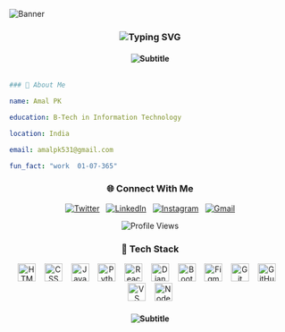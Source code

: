 ![Banner](https://github.com/amalpk531/amalpk531/blob/main/ccooddeee.gif)

<h3 align="center">
  <img src="https://readme-typing-svg.herokuapp.com/?font=JetBrains+Mono&size=30&duration=3000&pause=30000&color=58A6FF&center=true&vCenter=true&width=500&lines=Hi+%F0%9F%91%8B%2C+I'm+Amal+PK" alt="Typing SVG" />
</h3>


<div>

  <h4 align="center">
    <img src="https://readme-typing-svg.herokuapp.com/?font=Source+Code+Pro&size=15&duration=2000&pause=1000&color=7D8590&center=true&vCenter=true&width=600&lines=A+passionate+developer+from+India;Always+learning+new+technologies" alt="Subtitle" />
  </h4>
  
<div>
  
```yaml

### 🚀 About Me

name: Amal PK

education: B-Tech in Information Technology

location: India

email: amalpk531@gmail.com

fun_fact: "work  01-07-365"

```
</div>

  



<div align="center">

</div>


<div align="center">

### 🌐 Connect With Me

[![Twitter](https://img.shields.io/badge/Twitter-1DA1F2?style=for-the-badge&logo=twitter&logoColor=white)](https://twitter.com/amal_5_3_1_)
&nbsp;
[![LinkedIn](https://img.shields.io/badge/LinkedIn-0077B5?style=for-the-badge&logo=linkedin&logoColor=white)](https://www.linkedin.com/in/amal-pk/)
&nbsp;
[![Instagram](https://img.shields.io/badge/Instagram-E4405F?style=for-the-badge&logo=instagram&logoColor=white)](https://www.instagram.com/_amal_p.k_)
&nbsp;
[![Gmail](https://img.shields.io/badge/Gmail-D14836?style=for-the-badge&logo=gmail&logoColor=white)](mailto:amalpk531@gmail.com)

</div>
<div align="center">  
 
  ![Profile Views](https://komarev.com/ghpvc/?username=amalpk531&color=58a6ff&style=for-the-badge&label=PROFILE+VIEWS)
</div>

<div align="center">
  <h3>🚀 Tech Stack</h3>
  <p align="center">
    <img src="https://skillicons.dev/icons?i=html" height="32" alt="HTML"/>
    &nbsp;&nbsp;
    <img src="https://skillicons.dev/icons?i=css" height="32" alt="CSS"/>
    &nbsp;&nbsp;
    <img src="https://skillicons.dev/icons?i=js" height="32" alt="JavaScript"/>
    &nbsp;&nbsp;
    <img src="https://skillicons.dev/icons?i=python" height="32" alt="Python"/>
    &nbsp;&nbsp;
    <img src="https://skillicons.dev/icons?i=react" height="32" alt="React"/>
    &nbsp;&nbsp;
    <img src="https://skillicons.dev/icons?i=django" height="32" alt="Django"/>
    &nbsp;&nbsp;
    <img src="https://skillicons.dev/icons?i=bootstrap" height="32" alt="Bootstrap"/>
    &nbsp;&nbsp;
    <img src="https://skillicons.dev/icons?i=figma" height="32" alt="Figma"/>
    &nbsp;&nbsp;
    <img src="https://skillicons.dev/icons?i=git" height="32" alt="Git"/>
    &nbsp;&nbsp;
    <img src="https://skillicons.dev/icons?i=github" height="32" alt="GitHub"/>
    &nbsp;&nbsp;
    <img src="https://skillicons.dev/icons?i=vscode" height="32" alt="VS Code"/>
    &nbsp;&nbsp;
    <img src="https://skillicons.dev/icons?i=nodejs" height="32" alt="Node.js"/>
  </p>
</div>

  <h4 align="center">
    <img src="https://readme-typing-svg.herokuapp.com/?font=Source+Code+Pro&size=15&duration=2000&pause=1000&color=7D8590&center=true&vCenter=true&width=600&lines='+make+your+action+reflects+your+word+'"" alt="Subtitle" />
  </h4>
